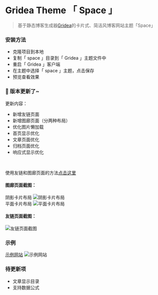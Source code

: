 # Gridea Theme 「 Space 」

> 基于静态博客生成器[Gridea](https://gridea.dev/)的卡片式、简洁风博客网站主题「Space」

### 安装方法
- 克隆项目到本地
- 复制「 space 」目录到「 Gridea 」主题文件中
- 重启「 Gridea 」客户端
- 在主题中选择「 space 」主题，点击保存
- 预览查看效果

### 🎉 版本更新了~
更新内容：

- 新增友链页面
- 新增图廊页面（分两种布局）
- 优化图片懒加载
- 首页显示优化
- 文章页面优化
- 归档页面优化
- 响应式显示优化

<br>

使用友链和图廊页面的方法[点击这里](https://zhangajian.com/post/geng-xin-liao-yi-bo-space-zhu-ti/)

#### 图廊页面截图：
阴影卡片布局
![阴影卡片布局](https://i.loli.net/2019/10/31/gZyMX1bvJUrRCYL.jpg)
<br>
平面卡片布局
![平面卡片布局](https://i.loli.net/2019/10/31/vjVzDqfbTYgFyLK.jpg)

#### 友链页面截图：
![友链页面截图](https://i.loli.net/2019/10/31/pXqNQwY6DIdOG7u.jpg)

### 示例

[示例网站](https://zhangajian.com)
![示例网站](https://blog-img-hosting.oss-cn-shanghai.aliyuncs.com/blog/theme_info/zaj_blog_01-min.png)

### 待更新项
- 文章显示目录
- 支持数据公式


